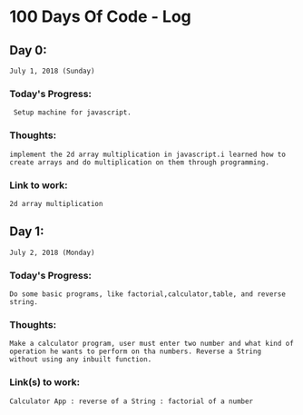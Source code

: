  # 100 Days Of Code - Log
## Day 0: 
    July 1, 2018 (Sunday)
 ### Today's Progress:
     Setup machine for javascript.

### Thoughts: 
    implement the 2d array multiplication in javascript.i learned how to create arrays and do multiplication on them through programming.

### Link to work: 
    2d array multiplication

## Day 1: 
    July 2, 2018 (Monday)
### Today's Progress: 
    Do some basic programs, like factorial,calculator,table, and reverse string.

### Thoughts: 
    Make a calculator program, user must enter two number and what kind of operation he wants to perform on tha numbers. Reverse a String     without using any inbuilt function.

### Link(s) to work: 
    Calculator App : reverse of a String : factorial of a number
